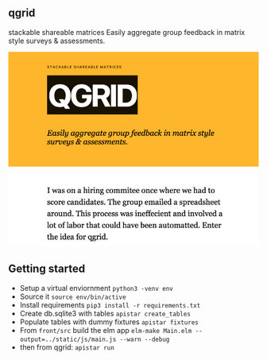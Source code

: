 ## qgrid
stackable shareable matrices
Easily aggregate group feedback in matrix style surveys & assessments.

![](shot.png)

## Getting started

 - Setup a virtual enviornment `python3 -venv env`
 - Source it `source env/bin/active`
 - Install requirements `pip3 install -r requirements.txt`
 - Create db.sqlite3 with tables `apistar create_tables`
 - Populate tables with dummy fixtures `apistar fixtures`
 - From `front/src` build the elm app `elm-make Main.elm --output=../static/js/main.js --warn --debug`
 - then from qgrid: `apistar run`


